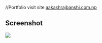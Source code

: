 //Portfolio
visit site [aakashrajbanshi.com.np](aakashrajbanshi.com.np)

## Screenshot
<img src="https://github.com/aakashx58/portfolio/assets/106716824/f2be86fd-0b95-466a-9168-5996bce2c4d0">

